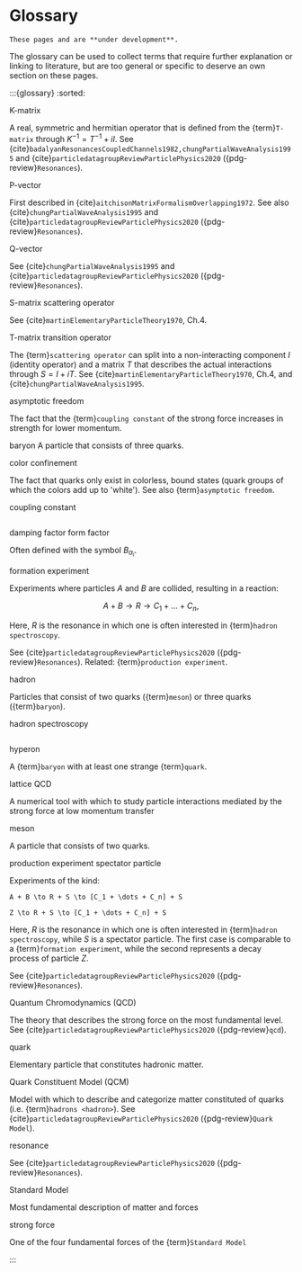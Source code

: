 <!--- cspell:ignore aitchison badalyan tanabashi -->

# Glossary

```{warning}
These pages and are **under development**.
```

The glossary can be used to collect terms that require further explanation or
linking to literature, but are too general or specific to deserve an own
section on these pages.

<!-- prettier-ignore-start -->

:::{glossary}
:sorted:

K-matrix

  A real, symmetric and hermitian operator that is defined from the
  {term}`T-matrix` through $K^{-1} = T^{-1} + iI$. See
  {cite}`badalyanResonancesCoupledChannels1982,chungPartialWaveAnalysis1995`
  and {cite}`particledatagroupReviewParticlePhysics2020`
  ({pdg-review}`Resonances`).

P-vector

  First described in {cite}`aitchisonMatrixFormalismOverlapping1972`. See also
  {cite}`chungPartialWaveAnalysis1995` and
  {cite}`particledatagroupReviewParticlePhysics2020` ({pdg-review}`Resonances`).

Q-vector

  See {cite}`chungPartialWaveAnalysis1995` and
  {cite}`particledatagroupReviewParticlePhysics2020`
  ({pdg-review}`Resonances`).

S-matrix
scattering operator

  See {cite}`martinElementaryParticleTheory1970`, Ch.4.

T-matrix
transition operator

  The {term}`scattering operator` can split into a non-interacting component
  $I$ (identity operator) and a matrix $T$ that describes the actual
  interactions through $S = I + iT$. See
  {cite}`martinElementaryParticleTheory1970`, Ch.4, and
  {cite}`chungPartialWaveAnalysis1995`.

asymptotic freedom

  The fact that the {term}`coupling constant` of the strong force increases
  in strength for lower momentum.

baryon
  A particle that consists of three quarks.

color confinement

  The fact that quarks only exist in colorless, bound states (quark groups of
  which the colors add up to 'white'). See also {term}`asymptotic freedom`.

coupling constant

  ```{todo} Define coupling constant
  ```

damping factor
form factor

  Often defined with the symbol $B_{\alpha_i}$.

formation experiment

  Experiments where particles $A$ and $B$ are collided, resulting in a
  reaction:

  $$
  A + B \to R \to C_1 + \dots + C_n,
  $$

  Here, $R$ is the resonance in which one is often interested in
  {term}`hadron spectroscopy`.

  See {cite}`particledatagroupReviewParticlePhysics2020`
  ({pdg-review}`Resonances`). Related: {term}`production experiment`.

hadron

  Particles that consist of two quarks ({term}`meson`) or three quarks
  ({term}`baryon`).

hadron spectroscopy

  ```{todo} Define hadron spectroscopy
  ```

hyperon

  A {term}`baryon` with at least one strange {term}`quark`.

lattice QCD

  A numerical tool with which to study particle interactions mediated by the
  strong force at low momentum transfer

meson

  A particle that consists of two quarks.

production experiment
spectator particle

  Experiments of the kind:

  ```{math}
  A + B \to R + S \to [C_1 + \dots + C_n] + S

  Z \to R + S \to [C_1 + \dots + C_n] + S
  ```

  Here, $R$ is the resonance in which one is often interested in
  {term}`hadron spectroscopy`, while $S$ is a spectator particle. The first
  case is comparable to a {term}`formation experiment`, while the second
  represents a decay process of particle $Z$.

  See {cite}`particledatagroupReviewParticlePhysics2020`
  ({pdg-review}`Resonances`).

Quantum Chromodynamics (QCD)

  The theory that describes the strong force on the most fundamental level. See
  {cite}`particledatagroupReviewParticlePhysics2020` ({pdg-review}`qcd`).

quark

  Elementary particle that constitutes hadronic matter.

Quark Constituent Model (QCM)

  Model with which to describe and categorize matter constituted of quarks
  (i.e. {term}`hadrons <hadron>`). See
  {cite}`particledatagroupReviewParticlePhysics2020`
  ({pdg-review}`Quark Model`).

resonance

  See {cite}`particledatagroupReviewParticlePhysics2020`
  ({pdg-review}`Resonances`).

Standard Model

  Most fundamental description of matter and forces

strong force

  One of the four fundamental forces of the {term}`Standard Model`

:::
<!-- prettier-ignore-end -->
